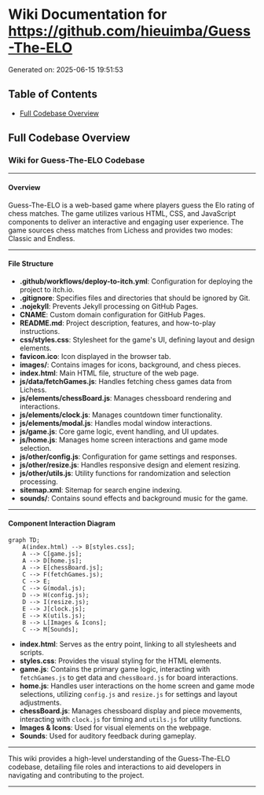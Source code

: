 # Wiki Documentation for https://github.com/hieuimba/Guess-The-ELO

Generated on: 2025-06-15 19:51:53

## Table of Contents

- [Full Codebase Overview](#all-files-8a77fd6f-c707-48a9-9ba5-a5a646ba2372)

<a id='all-files-8a77fd6f-c707-48a9-9ba5-a5a646ba2372'></a>

## Full Codebase Overview

### Wiki for Guess-The-ELO Codebase

---

#### Overview

Guess-The-ELO is a web-based game where players guess the Elo rating of chess matches. The game utilizes various HTML, CSS, and JavaScript components to deliver an interactive and engaging user experience. The game sources chess matches from Lichess and provides two modes: Classic and Endless.

---

#### File Structure

- **.github/workflows/deploy-to-itch.yml**: Configuration for deploying the project to itch.io.
- **.gitignore**: Specifies files and directories that should be ignored by Git.
- **.nojekyll**: Prevents Jekyll processing on GitHub Pages.
- **CNAME**: Custom domain configuration for GitHub Pages.
- **README.md**: Project description, features, and how-to-play instructions.
- **css/styles.css**: Stylesheet for the game's UI, defining layout and design elements.
- **favicon.ico**: Icon displayed in the browser tab.
- **images/**: Contains images for icons, background, and chess pieces.
- **index.html**: Main HTML file, structure of the web page.
- **js/data/fetchGames.js**: Handles fetching chess games data from Lichess.
- **js/elements/chessBoard.js**: Manages chessboard rendering and interactions.
- **js/elements/clock.js**: Manages countdown timer functionality.
- **js/elements/modal.js**: Handles modal window interactions.
- **js/game.js**: Core game logic, event handling, and UI updates.
- **js/home.js**: Manages home screen interactions and game mode selection.
- **js/other/config.js**: Configuration for game settings and responses.
- **js/other/resize.js**: Handles responsive design and element resizing.
- **js/other/utils.js**: Utility functions for randomization and selection processing.
- **sitemap.xml**: Sitemap for search engine indexing.
- **sounds/**: Contains sound effects and background music for the game.

---

#### Component Interaction Diagram

```mermaid
graph TD;
    A(index.html) --> B[styles.css];
    A --> C[game.js];
    A --> D[home.js];
    A --> E[chessBoard.js];
    C --> F(fetchGames.js);
    C --> E;
    C --> G(modal.js);
    D --> H(config.js);
    D --> I(resize.js);
    E --> J[clock.js];
    E --> K(utils.js);
    B --> L[Images & Icons];
    C --> M[Sounds];
```

- **index.html**: Serves as the entry point, linking to all stylesheets and scripts.
- **styles.css**: Provides the visual styling for the HTML elements.
- **game.js**: Contains the primary game logic, interacting with `fetchGames.js` to get data and `chessBoard.js` for board interactions.
- **home.js**: Handles user interactions on the home screen and game mode selections, utilizing `config.js` and `resize.js` for settings and layout adjustments.
- **chessBoard.js**: Manages chessboard display and piece movements, interacting with `clock.js` for timing and `utils.js` for utility functions.
- **Images & Icons**: Used for visual elements on the webpage.
- **Sounds**: Used for auditory feedback during gameplay.

---

This wiki provides a high-level understanding of the Guess-The-ELO codebase, detailing file roles and interactions to aid developers in navigating and contributing to the project.

---
